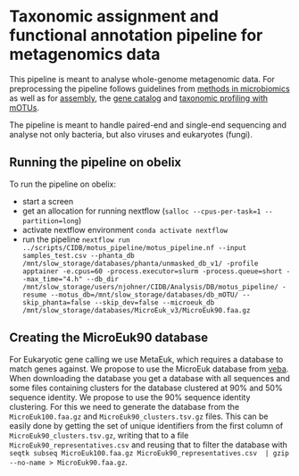 # Taxonomic assignment and functional annotation pipeline for metagenomics data

This pipeline is meant to analyse whole-genome metagenomic data.
For preprocessing the pipeline follows guidelines from [methods in microbiomics](https://methods-in-microbiomics.readthedocs.io/en/latest/preprocessing/preprocessing.html) as well as for [assembly](https://methods-in-microbiomics.readthedocs.io/en/latest/assembly/metagenomic_workflows.html#id1), the [gene catalog](https://methods-in-microbiomics.readthedocs.io/en/latest/assembly/metagenomic_workflows.html#gene-catalogs) and [taxonomic profiling with mOTUs](https://methods-in-microbiomics.readthedocs.io/en/latest/taxonomic_profiling/metagenomes.html).

The pipeline is meant to handle paired-end and single-end sequencing and analyse not only bacteria, but also viruses and eukaryotes (fungi).

## Running the pipeline on obelix

To run the pipeline on obelix:

- start a screen
- get an allocation for running nextflow (`salloc --cpus-per-task=1 --partition=long`)
- activate nextflow environment `conda activate nextflow`
- run the pipeline `nextflow run ../scripts/CIDB/motus_pipeline/motus_pipeline.nf --input samples_test.csv --phanta_db /mnt/slow_storage/databases/phanta/unmasked_db_v1/ -profile apptainer -e.cpus=60 -process.executor=slurm -process.queue=short --max_time="4.h" --db_dir /mnt/slow_storage/users/njohner/CIDB/Analysis/DB/motus_pipeline/ -resume --motus_db=/mnt/slow_storage/databases/db_mOTU/ --skip_phanta=false --skip_dev=false --microeuk_db /mnt/slow_storage/databases/MicroEuk_v3/MicroEuk90.faa.gz`

## Creating the MicroEuk90 database

For Eukaryotic gene calling we use MetaEuk, which requires a database to match genes against. We propose to use the MicroEuk database from [veba](https://github.com/jolespin/veba). When downloading the database you get a database with all sequences and some files containing clusters for the database clustered at 90% and 50% sequence identity. We propose to use the 90% sequence identity clustering. For this we need to generate the database from the `MicroEuk100.faa.gz` and `MicroEuk90_clusters.tsv.gz` files. This can be easily done by getting the set of unique identifiers from the first column of `MicroEuk90_clusters.tsv.gz`, writing that to a file `MicroEuk90_representatives.csv` and reusing that to filter the database with `seqtk subseq MicroEuk100.faa.gz MicroEuk90_representatives.csv  | gzip --no-name > MicroEuk90.faa.gz`.
